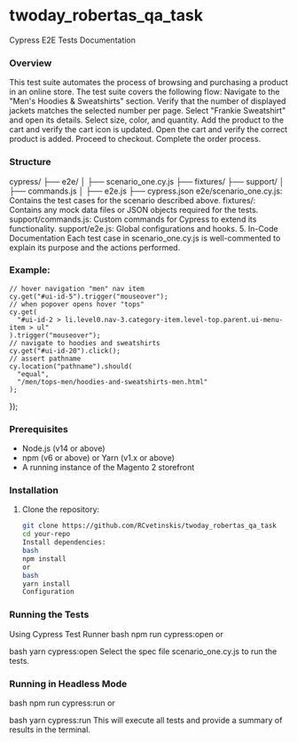 # twoday_robertas_qa_task

Cypress E2E Tests Documentation

### Overview

This test suite automates the process of browsing and purchasing a product in an online store. The test suite covers the following flow:
Navigate to the "Men's Hoodies & Sweatshirts" section.
Verify that the number of displayed jackets matches the selected number per page.
Select "Frankie Sweatshirt" and open its details.
Select size, color, and quantity.
Add the product to the cart and verify the cart icon is updated.
Open the cart and verify the correct product is added.
Proceed to checkout.
Complete the order process.

### Structure

cypress/
├── e2e/
│   ├── scenario_one.cy.js
├── fixtures/
├── support/
│   ├── commands.js
│   ├── e2e.js
├── cypress.json
e2e/scenario_one.cy.js: Contains the test cases for the scenario described above.
fixtures/: Contains any mock data files or JSON objects required for the tests.
support/commands.js: Custom commands for Cypress to extend its functionality.
support/e2e.js: Global configurations and hooks. 5. In-Code Documentation
Each test case in scenario_one.cy.js is well-commented to explain its purpose and the actions performed.

### Example:
    // hover navigation "men" nav item
    cy.get("#ui-id-5").trigger("mouseover");
    // when popover opens hover "tops"
    cy.get(
      "#ui-id-2 > li.level0.nav-3.category-item.level-top.parent.ui-menu-item > ul"
    ).trigger("mouseover");
    // navigate to hoodies and sweatshirts
    cy.get("#ui-id-20").click();
    // assert pathname
    cy.location("pathname").should(
      "equal",
      "/men/tops-men/hoodies-and-sweatshirts-men.html"
    );

});

### Prerequisites

- Node.js (v14 or above)
- npm (v6 or above) or Yarn (v1.x or above)
- A running instance of the Magento 2 storefront

### Installation

1. Clone the repository:
   ```bash
   git clone https://github.com/RCvetinskis/twoday_robertas_qa_task
   cd your-repo
   Install dependencies:
   bash
   npm install
   or
   bash
   yarn install
   Configuration
   ```

### Running the Tests

Using Cypress Test Runner
bash
npm run cypress:open
or

bash
yarn cypress:open
Select the spec file scenario_one.cy.js to run the tests.

### Running in Headless Mode

bash
npm run cypress:run
or

bash
yarn cypress:run
This will execute all tests and provide a summary of results in the terminal.
